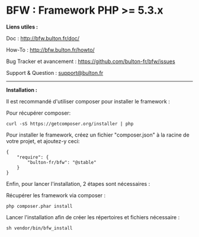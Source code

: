 BFW : Framework PHP >= 5.3.x
===

__Liens utiles :__

Doc : http://bfw.bulton.fr/doc/

How-To : http://bfw.bulton.fr/howto/

Bug Tracker et avancement : https://github.com/bulton-fr/bfw/issues

Support & Question : support@bulton.fr


---

__Installation :__

Il est recommandé d'utiliser composer pour installer le framework :

Pour récupérer composer:
```
curl -sS https://getcomposer.org/installer | php
```

Pour installer le framework, créez un fichier "composer.json" à la racine de votre projet, et ajoutez-y ceci:
```
{
    "require": {
        "bulton-fr/bfw": "@stable"
    }
}
```

Enfin, pour lancer l'installation, 2 étapes sont nécessaires :

Récupérer les framework via composer :
```
php composer.phar install
```
Lancer l'installation afin de créer les répertoires et fichiers nécessaire :
```
sh vendor/bin/bfw_install
```
